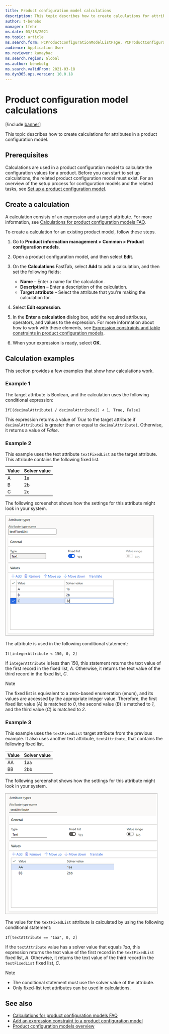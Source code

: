 ```yaml
---
title: Product configuration model calculations
description: This topic describes how to create calculations for attributes in a product configuration model
author: t-benebo
manager: tfehr
ms.date: 03/18/2021
ms.topic: article
ms.search.form: PCProductConfigurationModelListPage, PCProductConfigurationModelDetails
audience: Application User
ms.reviewer: kamaybac
ms.search.region: Global
ms.author: benebotg
ms.search.validFrom: 2021-03-18
ms.dyn365.ops.version: 10.0.18
---
```


# Product configuration model calculations

[!include [banner](../includes/banner.md)]

This topic describes how to create calculations for attributes in a product configuration model.

## Prerequisites

Calculations are used in a product configuration model to calculate the configuration values for a product. Before you can start to set up calculations, the related product configuration model must exist. For an overview of the setup process for configuration models and the related tasks, see [Set up a product configuration model](set-up-maintain-product-configuration-model.md).

## Create a calculation

A calculation consists of an expression and a target attribute. For more information, see [Calculations for product configuration models FAQ](calculate-product-configuration-models.md).

To create a calculation for an existing product model, follow these steps.

1. Go to **Product information management \> Common \> Product configuration models**.
1. Open a product configuration model, and then select **Edit**.
1. On the **Calculations** FastTab, select **Add** to add a calculation, and then set the following fields:

    - **Name** – Enter a name for the calculation.
    - **Description** – Enter a description of the calculation.
    - **Target attribute** – Select the attribute that you're making the calculation for.

1. Select **Edit expression**.
1. In the **Enter a calculation** dialog box, add the required attributes, operators, and values to the expression. For more information about how to work with these elements, see [Expression constraints and table constraints in product configuration models](expression-constraints-table-constraints-product-configuration-models.md).
1. When your expression is ready, select **OK**.

## Calculation examples

This section provides a few examples that show how calculations work.

### Example 1

The target attribute is Boolean, and the calculation uses the following conditional expression:

`If[(decimalAttribute1 / decimalAttribute2) < 1, True, False]`

This expression returns a value of *True* to the target attribute if `decimalAttribute2` is greater than or equal to `decimalAttribute1`. Otherwise, it returns a value of *False*.

### Example 2

This example uses the text attribute `textFixedList` as the target attribute. This attribute contains the following fixed list.

| Value | Solver value |
|---|---|
| A | 1a |
| B | 2b |
| C | 2c |

The following screenshot shows how the settings for this attribute might look in your system.

![Attribute type settings for example 2](media/model-calculations-example2.png "Attribute type settings for example 2")

The attribute is used in the following conditional statement:

`If[integerAttribute < 150, 0, 2]`

If `integerAttribute` is less than 150, this statement returns the text value of the first record in the fixed list, *A*. Otherwise, it returns the text value of the third record in the fixed list, *C*.

> [!NOTE]
> The fixed list is equivalent to a zero-based enumeration (enum), and its values are accessed by the appropriate integer value. Therefore, the first fixed list value (*A*) is matched to *0*, the second value (*B*) is matched to *1*, and the third value (*C*) is matched to *2*.

### Example 3

This example uses the `textFixedList` target attribute from the previous example. It also uses another text attribute, `textAttribute`, that contains the following fixed list.

| Value | Solver value |
|---|---|
| AA | 1aa |
| BB | 2bb |

The following screenshot shows how the settings for this attribute might look in your system.

![Attribute type settings for example 3](media/model-calculations-example3.png "Attribute type settings for example 3")

The value for the `textFixedList` attribute is calculated by using the following conditional statement:

`If[textAttribute == "1aa", 0, 2]`

If the `textAttribute` value has a solver value that equals *1aa*, this expression returns the text value of the first record in the `textFixedList` fixed list, *A*. Otherwise, it returns the text value of the third record in the `textFixedList` fixed list, *C*.

> [!NOTE]
> - The conditional statement must use the solver value of the attribute.
> - Only fixed-list text attributes can be used in calculations.

## See also

- [Calculations for product configuration models FAQ](calculate-product-configuration-models.md)
- [Add an expression constraint to a product configuration model](tasks/add-expression-constraint-product-configuration-model.md)
- [Product configuration models overview](product-configuration-models.md)
